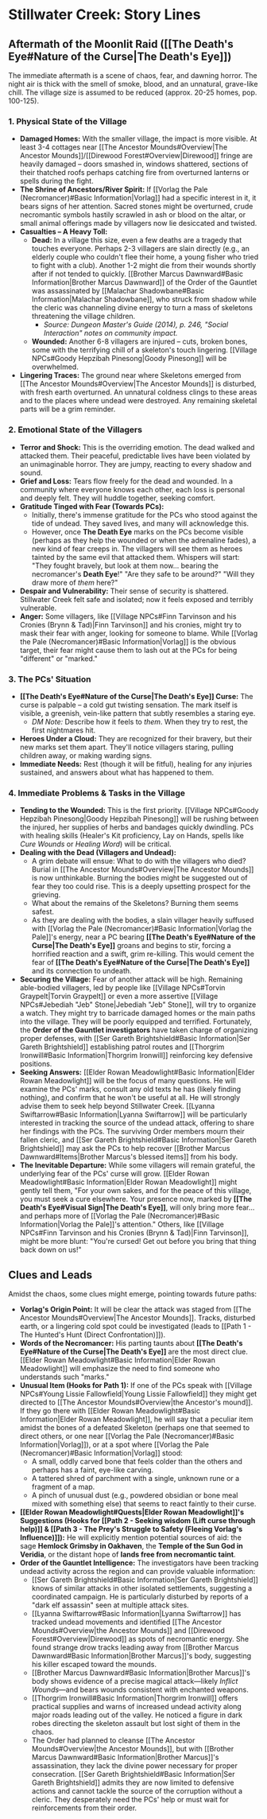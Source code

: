 # Stillwater Creek: Story Lines

## Aftermath of the Moonlit Raid ([[The Death's Eye#Nature of the Curse|The Death's Eye]])

The immediate aftermath is a scene of chaos, fear, and dawning horror. The night air is thick with the smell of smoke, blood, and an unnatural, grave-like chill. The village size is assumed to be reduced (approx. 20-25 homes, pop. 100-125).

### 1. Physical State of the Village

* **Damaged Homes:** With the smaller village, the impact is more visible. At least 3-4 cottages near [[The Ancestor Mounds#Overview|The Ancestor Mounds]]/[[Direwood Forest#Overview|Direwood]] fringe are heavily damaged – doors smashed in, windows shattered, sections of their thatched roofs perhaps catching fire from overturned lanterns or spells during the fight.
* **The Shrine of Ancestors/River Spirit:** If [[Vorlag the Pale (Necromancer)#Basic Information|Vorlag]] had a specific interest in it, it bears signs of her attention. Sacred stones might be overturned, crude necromantic symbols hastily scrawled in ash or blood on the altar, or small animal offerings made by villagers now lie desiccated and twisted.
* **Casualties – A Heavy Toll:**
    * **Dead:** In a village this size, even a few deaths are a tragedy that touches everyone. Perhaps 2-3 villagers are slain directly (e.g., an elderly couple who couldn't flee their home, a young fisher who tried to fight with a club). Another 1-2 might die from their wounds shortly after if not tended to quickly. [[Brother Marcus Dawnward#Basic Information|Brother Marcus Dawnward]] of the Order of the Gauntlet was assassinated by [[Malachar Shadowbane#Basic Information|Malachar Shadowbane]], who struck from shadow while the cleric was channeling divine energy to turn a mass of skeletons threatening the village children.
        * *Source: Dungeon Master's Guide (2014), p. 246, "Social Interaction" notes on community impact.*
    * **Wounded:** Another 6-8 villagers are injured – cuts, broken bones, some with the terrifying chill of a skeleton's touch lingering. [[Village NPCs#Goody Hepzibah Pinesong|Goody Pinesong]] will be overwhelmed.
* **Lingering Traces:** The ground near where Skeletons emerged from [[The Ancestor Mounds#Overview|The Ancestor Mounds]] is disturbed, with fresh earth overturned. An unnatural coldness clings to these areas and to the places where undead were destroyed. Any remaining skeletal parts will be a grim reminder.

### 2. Emotional State of the Villagers

* **Terror and Shock:** This is the overriding emotion. The dead walked and attacked them. Their peaceful, predictable lives have been violated by an unimaginable horror. They are jumpy, reacting to every shadow and sound.
* **Grief and Loss:** Tears flow freely for the dead and wounded. In a community where everyone knows each other, each loss is personal and deeply felt. They will huddle together, seeking comfort.
* **Gratitude Tinged with Fear (Towards PCs):**
    * Initially, there's immense gratitude for the PCs who stood against the tide of undead. They saved lives, and many will acknowledge this.
    * However, once **The Death Eye** marks on the PCs become visible (perhaps as they help the wounded or when the adrenaline fades), a new kind of fear creeps in. The villagers will see them as heroes tainted by the same evil that attacked them. Whispers will start: "They fought bravely, but look at them now... bearing the necromancer's **Death Eye**!" "Are they safe to be around?" "Will they draw more of *them* here?"
* **Despair and Vulnerability:** Their sense of security is shattered. Stillwater Creek felt safe and isolated; now it feels exposed and terribly vulnerable.
* **Anger:** Some villagers, like [[Village NPCs#Finn Tarvinson and his Cronies (Brynn & Tad)|Finn Tarvinson]] and his cronies, might try to mask their fear with anger, looking for someone to blame. While [[Vorlag the Pale (Necromancer)#Basic Information|Vorlag]] is the obvious target, their fear might cause them to lash out at the PCs for being "different" or "marked."

### 3. The PCs' Situation

* **[[The Death's Eye#Nature of the Curse|The Death's Eye]] Curse:** The curse is palpable – a cold gut twisting sensation. The mark itself is visible, a greenish, vein-like pattern that subtly resembles a staring eye.
    * *DM Note:* Describe how it feels to *them*. When they try to rest, the first nightmares hit.
* **Heroes Under a Cloud:** They are recognized for their bravery, but their new marks set them apart. They'll notice villagers staring, pulling children away, or making warding signs.
* **Immediate Needs:** Rest (though it will be fitful), healing for any injuries sustained, and answers about what has happened to them.

### 4. Immediate Problems & Tasks in the Village

* **Tending to the Wounded:** This is the first priority. [[Village NPCs#Goody Hepzibah Pinesong|Goody Hepzibah Pinesong]] will be rushing between the injured, her supplies of herbs and bandages quickly dwindling. PCs with healing skills (Healer's Kit proficiency, Lay on Hands, spells like *Cure Wounds* or *Healing Word*) will be critical.
* **Dealing with the Dead (Villagers and Undead):**
    * A grim debate will ensue: What to do with the villagers who died? Burial in [[The Ancestor Mounds#Overview|The Ancestor Mounds]] is now unthinkable. Burning the bodies might be suggested out of fear they too could rise. This is a deeply upsetting prospect for the grieving.
    * What about the remains of the Skeletons? Burning them seems safest.
    * As they are dealing with the bodies, a slain villager heavily suffused with [[Vorlag the Pale (Necromancer)#Basic Information|Vorlag the Pale]]'s energy, near a PC bearing **[[The Death's Eye#Nature of the Curse|The Death's Eye]]** groans and begins to stir, forcing a horrified reaction and a swift, grim re-killing. This would cement the fear of **[[The Death's Eye#Nature of the Curse|The Death's Eye]]** and its connection to undeath.
* **Securing the Village:** Fear of another attack will be high. Remaining able-bodied villagers, led by people like [[Village NPCs#Torvin Graypelt|Torvin Graypelt]] or even a more assertive [[Village NPCs#Jebediah "Jeb" Stone|Jebediah "Jeb" Stone]], will try to organize a watch. They might try to barricade damaged homes or the main paths into the village. They will be poorly equipped and terrified. Fortunately, the **Order of the Gauntlet investigators** have taken charge of organizing proper defenses, with [[Ser Gareth Brightshield#Basic Information|Ser Gareth Brightshield]] establishing patrol routes and [[Thorgrim Ironwill#Basic Information|Thorgrim Ironwill]] reinforcing key defensive positions.
* **Seeking Answers:** [[Elder Rowan Meadowlight#Basic Information|Elder Rowan Meadowlight]] will be the focus of many questions. He will examine the PCs' marks, consult any old texts he has (likely finding nothing), and confirm that he won't be useful at all. He will strongly advise them to seek help beyond Stillwater Creek. [[Lyanna Swiftarrow#Basic Information|Lyanna Swiftarrow]] will be particularly interested in tracking the source of the undead attack, offering to share her findings with the PCs. The surviving Order members mourn their fallen cleric, and [[Ser Gareth Brightshield#Basic Information|Ser Gareth Brightshield]] may ask the PCs to help recover [[Brother Marcus Dawnward#Items|Brother Marcus's blessed items]] from his body.
* **The Inevitable Departure:** While some villagers will remain grateful, the underlying fear of the PCs' curse will grow. [[Elder Rowan Meadowlight#Basic Information|Elder Rowan Meadowlight]] might gently tell them, "For your own sakes, and for the peace of this village, you must seek a cure elsewhere. Your presence now, marked by **[[The Death's Eye#Visual Sign|The Death's Eye]]**, will only bring more fear... and perhaps more of [[Vorlag the Pale (Necromancer)#Basic Information|Vorlag the Pale]]'s attention." Others, like [[Village NPCs#Finn Tarvinson and his Cronies (Brynn & Tad)|Finn Tarvinson]], might be more blunt: "You're cursed! Get out before you bring that thing back down on us!"

## Clues and Leads

Amidst the chaos, some clues might emerge, pointing towards future paths:

* **Vorlag's Origin Point:** It will be clear the attack was staged from [[The Ancestor Mounds#Overview|The Ancestor Mounds]]. Tracks, disturbed earth, or a lingering cold spot could be investigated (leads to [[Path 1 - The Hunted's Hunt (Direct Confrontation)]]).
* **Words of the Necromancer:** His parting taunts about **[[The Death's Eye#Nature of the Curse|The Death's Eye]]** are the most direct clue. [[Elder Rowan Meadowlight#Basic Information|Elder Rowan Meadowlight]] will emphasize the need to find someone who understands such "marks."
* **Unusual Item (Hooks for Path 1):** If one of the PCs speak with [[Village NPCs#Young Lissie Fallowfield|Young Lissie Fallowfield]] they might get directed to [[The Ancestor Mounds#Overview|the Ancestor's mound]]. If they go there with [[Elder Rowan Meadowlight#Basic Information|Elder Rowan Meadowlight]], he will say that a peculiar item amidst the bones of a defeated Skeleton (perhaps one that seemed to direct others, or one near [[Vorlag the Pale (Necromancer)#Basic Information|Vorlag]]), or at a spot where [[Vorlag the Pale (Necromancer)#Basic Information|Vorlag]] stood:
    * A small, oddly carved bone that feels colder than the others and perhaps has a faint, eye-like carving.
    * A tattered shred of parchment with a single, unknown rune or a fragment of a map.
    * A pinch of unusual dust (e.g., powdered obsidian or bone meal mixed with something else) that seems to react faintly to their curse.
* **[[Elder Rowan Meadowlight#Quests|Elder Rowan Meadowlight]]'s Suggestions (Hooks for [[Path 2 - Seeking wisdom (Lift curse through help)]] & [[Path 3 - The Prey's Struggle to Safety (Fleeing Vorlag's Influence)]]):** He will explicitly mention potential sources of aid: the sage **Hemlock Grimsby in Oakhaven**, the **Temple of the Sun God in Veridia**, or the distant hope of **lands free from necromantic taint**.
* **Order of the Gauntlet Intelligence:** The investigators have been tracking undead activity across the region and can provide valuable information:
    * [[Ser Gareth Brightshield#Basic Information|Ser Gareth Brightshield]] knows of similar attacks in other isolated settlements, suggesting a coordinated campaign. He is particularly disturbed by reports of a "dark elf assassin" seen at multiple attack sites.
    * [[Lyanna Swiftarrow#Basic Information|Lyanna Swiftarrow]] has tracked undead movements and identified [[The Ancestor Mounds#Overview|the Ancestor Mounds]] and [[Direwood Forest#Overview|Direwood]] as spots of necromantic energy. She found strange drow tracks leading away from [[Brother Marcus Dawnward#Basic Information|Brother Marcus]]'s body, suggesting his killer escaped toward the mounds.
    * [[Brother Marcus Dawnward#Basic Information|Brother Marcus]]'s body shows evidence of a precise magical attack—likely *Inflict Wounds*—and bears wounds consistent with enchanted weapons.
    * [[Thorgrim Ironwill#Basic Information|Thorgrim Ironwill]] offers practical supplies and warns of increased undead activity along major roads leading out of the valley. He noticed a figure in dark robes directing the skeleton assault but lost sight of them in the chaos.
    * The Order had planned to cleanse [[The Ancestor Mounds#Overview|the Ancestor Mounds]], but with [[Brother Marcus Dawnward#Basic Information|Brother Marcus]]'s assassination, they lack the divine power necessary for proper consecration. [[Ser Gareth Brightshield#Basic Information|Ser Gareth Brightshield]] admits they are now limited to defensive actions and cannot tackle the source of the corruption without a cleric. They desperately need the PCs' help or must wait for reinforcements from their order.
